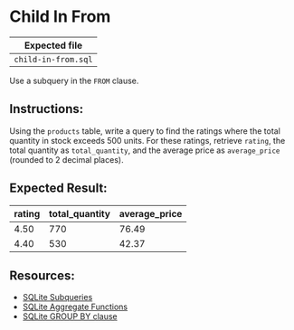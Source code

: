 # Child In From

| Expected file |
| ------------- |
| `child-in-from.sql` |

Use a subquery in the `FROM` clause.

## Instructions:

Using the `products` table, write a query to find the ratings where the total quantity in stock exceeds 500 units. For these ratings, retrieve `rating`, the total quantity as `total_quantity`, and the average price as `average_price` (rounded to 2 decimal places).

## Expected Result:

| rating | total_quantity | average_price |
|--------|----------------|---------------|
| 4.50   | 770            | 76.49         |
| 4.40   | 530            | 42.37         |


## Resources:

- [SQLite Subqueries](https://www.sqlite.org/lang_select.html#subqueries)
- [SQLite Aggregate Functions](https://www.sqlite.org/lang_aggfunc.html)
- [SQLite GROUP BY clause](https://www.sqlite.org/lang_select.html#groupby)
